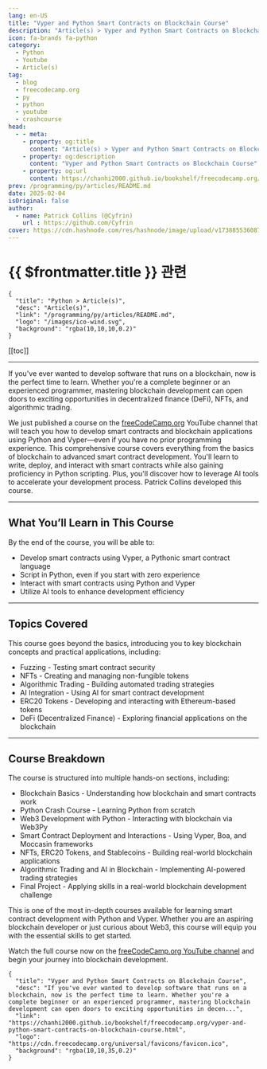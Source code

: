 ```yaml
---
lang: en-US
title: "Vyper and Python Smart Contracts on Blockchain Course"
description: "Article(s) > Vyper and Python Smart Contracts on Blockchain Course"
icon: fa-brands fa-python
category:
  - Python
  - Youtube
  - Article(s)
tag:
  - blog
  - freecodecamp.org
  - py
  - python
  - youtube
  - crashcourse
head:
  - - meta:
    - property: og:title
      content: "Article(s) > Vyper and Python Smart Contracts on Blockchain Course"
    - property: og:description
      content: "Vyper and Python Smart Contracts on Blockchain Course"
    - property: og:url
      content: https://chanhi2000.github.io/bookshelf/freecodecamp.org/vyper-and-python-smart-contracts-on-blockchain-course.html
prev: /programming/py/articles/README.md
date: 2025-02-04
isOriginal: false
author:
  - name: Patrick Collins (@Cyfrin)
    url : https://github.com/Cyfrin
cover: https://cdn.hashnode.com/res/hashnode/image/upload/v1738855360874/ce0b276f-fc25-4bda-bacf-726d1a8d009d.png
---
```


# {{ $frontmatter.title }} 관련

```component VPCard
{
  "title": "Python > Article(s)",
  "desc": "Article(s)",
  "link": "/programming/py/articles/README.md",
  "logo": "/images/ico-wind.svg",
  "background": "rgba(10,10,10,0.2)"
}
```

[[toc]]

---

<SiteInfo
  name="Vyper and Python Smart Contracts on Blockchain Course"
  desc="If you've ever wanted to develop software that runs on a blockchain, now is the perfect time to learn. Whether you're a complete beginner or an experienced programmer, mastering blockchain development can open doors to exciting opportunities in decen..."
  url="https://freecodecamp.org/news/vyper-and-python-smart-contracts-on-blockchain-course"
  logo="https://cdn.freecodecamp.org/universal/favicons/favicon.ico"
  preview="https://cdn.hashnode.com/res/hashnode/image/upload/v1738855360874/ce0b276f-fc25-4bda-bacf-726d1a8d009d.png"/>

If you've ever wanted to develop software that runs on a blockchain, now is the perfect time to learn. Whether you're a complete beginner or an experienced programmer, mastering blockchain development can open doors to exciting opportunities in decentralized finance (DeFi), NFTs, and algorithmic trading.

We just published a course on the [<FontIcon icon="fa-brands fa-free-code-camp"/>freeCodeCamp.org](http://freeCodeCamp.org) YouTube channel that will teach you how to develop smart contracts and blockchain applications using Python and Vyper—even if you have no prior programming experience. This comprehensive course covers everything from the basics of blockchain to advanced smart contract development. You'll learn to write, deploy, and interact with smart contracts while also gaining proficiency in Python scripting. Plus, you'll discover how to leverage AI tools to accelerate your development process. Patrick Collins developed this course.

---

## What You’ll Learn in This Course

By the end of the course, you will be able to:

- Develop smart contracts using Vyper, a Pythonic smart contract language
- Script in Python, even if you start with zero experience
- Interact with smart contracts using Python and Vyper
- Utilize AI tools to enhance development efficiency

---

## Topics Covered

This course goes beyond the basics, introducing you to key blockchain concepts and practical applications, including:

- Fuzzing - Testing smart contract security
- NFTs - Creating and managing non-fungible tokens
- Algorithmic Trading - Building automated trading strategies
- AI Integration - Using AI for smart contract development
- ERC20 Tokens - Developing and interacting with Ethereum-based tokens
- DeFi (Decentralized Finance) - Exploring financial applications on the blockchain

---

## Course Breakdown

The course is structured into multiple hands-on sections, including:

- Blockchain Basics - Understanding how blockchain and smart contracts work
- Python Crash Course - Learning Python from scratch
- Web3 Development with Python - Interacting with blockchain via Web3Py
- Smart Contract Deployment and Interactions - Using Vyper, Boa, and Moccasin frameworks
- NFTs, ERC20 Tokens, and Stablecoins - Building real-world blockchain applications
- Algorithmic Trading and AI in Blockchain - Implementing AI-powered trading strategies
- Final Project - Applying skills in a real-world blockchain development challenge

This is one of the most in-depth courses available for learning smart contract development with Python and Vyper. Whether you are an aspiring blockchain developer or just curious about Web3, this course will equip you with the essential skills to get started.

Watch the full course now on the [<FontIcon icon="fa-brands fa-youtube"/>freeCodeCamp.org YouTube channel](https://youtu.be/nWsLw_1OpE0) and begin your journey into blockchain development.

<VidStack src="youtube/nWsLw_1OpE0" />

<!-- TODO: add ARTICLE CARD -->
```component VPCard
{
  "title": "Vyper and Python Smart Contracts on Blockchain Course",
  "desc": "If you've ever wanted to develop software that runs on a blockchain, now is the perfect time to learn. Whether you're a complete beginner or an experienced programmer, mastering blockchain development can open doors to exciting opportunities in decen...",
  "link": "https://chanhi2000.github.io/bookshelf/freecodecamp.org/vyper-and-python-smart-contracts-on-blockchain-course.html",
  "logo": "https://cdn.freecodecamp.org/universal/favicons/favicon.ico",
  "background": "rgba(10,10,35,0.2)"
}
```
